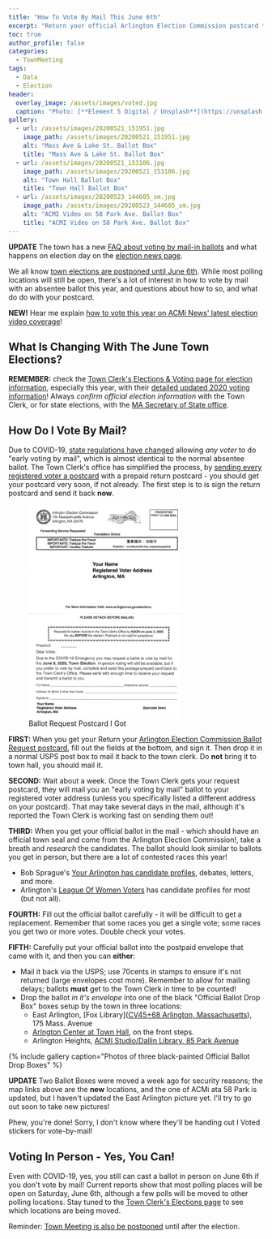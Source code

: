 ```yaml
---
title: "How To Vote By Mail This June 6th"
excerpt: "Return your official Arlington Election Commission postcard **now** to get a ballot!"
toc: true
author_profile: false
categories:
  - TownMeeting
tags:
  - Data
  - Election
header:
  overlay_image: /assets/images/voted.jpg
  caption: "Photo: [**Element 5 Digital / Unsplash**](https://unsplash.com/@element5digital)"
gallery:
  - url: /assets/images/20200521_151951.jpg
    image_path: /assets/images/20200521_151951.jpg
    alt: "Mass Ave & Lake St. Ballot Box"
    title: "Mass Ave & Lake St. Ballot Box"
  - url: /assets/images/20200521_153106.jpg
    image_path: /assets/images/20200521_153106.jpg
    alt: "Town Hall Ballot Box"
    title: "Town Hall Ballot Box"
  - url: /assets/images/20200523_144605_sm.jpg
    image_path: /assets/images/20200523_144605_sm.jpg
    alt: "ACMI Video on 58 Park Ave. Ballot Box"
    title: "ACMI Video on 58 Park Ave. Ballot Box"
---
```


**UPDATE** The town has a new [FAQ about voting by mail-in ballots](https://www.arlingtonma.gov/home/showdocument?id=51444) and what happens on election day on the [election news page](https://www.arlingtonma.gov/Home/Components/News/News/10198/16?backlist=%2Fhome).

We all know [town elections are postponed until June 6th](https://www.arlingtonma.gov/elections).  While most polling locations will still be open, there's a lot of interest in how to vote by mail with an absentee ballot this year, and questions about how to so, and what do do with your postcard.

**NEW!** Hear me explain [how to vote this year on ACMi News' latest election video coverage](https://www.facebook.com/acminews/videos/591264048434976/)!

## What Is Changing With The June Town Elections?

**REMEMBER:** check the [Town Clerk's Elections & Voting page for election information](https://www.arlingtonma.gov/town-governance/elections-voting), especially this year, with their [detailed updated 2020 voting information](https://www.arlingtonma.gov/Home/Components/News/News/10198/16?backlist=%2fhome)!  Always _confirm official election information_ with the Town Clerk, or for state elections, with the [MA Secretary of State office](http://www.sec.state.ma.us/ele/elevoterresources.htm).

## How Do I Vote By Mail?

Due to COVID-19, [state regulations have changed](https://www.sec.state.ma.us/ele/eleev/evidx.htm) allowing _any voter_ to do "early voting by mail", which is almost identical to the normal absentee ballot.  The Town Clerk's office has simplified the process, by [sending every registered voter a postcard](https://www.arlingtonma.gov/Home/Components/News/News/10198/16?backlist=%2fhome) with a prepaid return postcard - you should get your postcard very soon, if not already.  The first step is to is sign the return postcard and send it back **now**.

<figure style="width: 300px" class="align-right">
  <img src="/assets/images/ballotrequest-202005.jpg" alt="">
  <figcaption>Ballot Request Postcard I Got</figcaption>
</figure> 

**FIRST:** When you get your Return your [Arlington Election Commission Ballot Request postcard](https://www.arlingtonma.gov/Home/Components/News/News/10198/16?backlist=%2fhome), fill out the fields at the bottom, and sign it.  Then drop it in a normal USPS post box to mail it back to the town clerk.  Do **not** bring it to town hall, you should mail it.

**SECOND:** Wait about a week.  Once the Town Clerk gets your request postcard, they will mail you an "early voting by mail" ballot to your registered voter address (unless you specifically listed a different address on your postcard).  That may take several days in the mail, although it's reported the Town Clerk is working fast on sending them out!

**THIRD:** When you get your official ballot in the mail - which should have an official town seal and come from the Arlington Election Commission!, take a breath and _research_ the candidates.  The ballot should look similar to ballots you get in person, but there are a lot of contested races this year!

- Bob Sprague's [Your Arlington has candidate profiles](https://www.yourarlington.com/arlington-archives/town-school/elections/), debates, letters, and more.
- Arlington's [League Of Women Voters](http://www.lwva.com) has candidate profiles for most (but not all).

**FOURTH:** Fill out the official ballot carefully - it will be difficult to get a replacement.  Remember that some races you get a single vote; some races you get two or more votes.  Double check your votes.

**FIFTH:** Carefully put your official ballot into the postpaid envelope that came with it, and then you can **either**:

- Mail it back via the USPS; use 70cents in stamps to ensure it's not returned (large envelopes cost more).  Remember to allow for mailing delays; ballots **must** get to the Town Clerk in time to be counted!
- Drop the ballot _in it's envelope_ into one of the black "Official Ballot Drop Box" boxes setup by the town in three locations:
  - East Arlington, [Fox Library]([CV45+68 Arlington, Massachusetts](https://www.google.com/maps/place/Edith+M+Fox+Library/@42.4055899,-71.143845,17z/data=!3m1!4b1!4m5!3m4!1s0x89e376fe34330bb7:0xd92f150fc174b932!8m2!3d42.405586!4d-71.141651)), 175 Mass. Avenue
  - [Arlngton Center at Town Hall](https://www.google.com/maps/place/Robbins+Memorial+Town+Hall/@42.4158888,-71.1585642,17z/data=!3m1!4b1!4m5!3m4!1s0x89e376501bc60af3:0xb40dbfbab152d8b1!8m2!3d42.4158849!4d-71.1563702), on the front steps.
  - Arlington Heights, [ACMI Studio/Dallin Library, 85 Park Avenue](https://www.google.com/maps/place/Arlington+Community+Media+Inc./@42.4238679,-71.185872,17z/data=!3m1!4b1!4m5!3m4!1s0x89e3762456867c57:0x5d268b9dcaa889c9!8m2!3d42.423864!4d-71.183678)

{% include gallery caption="Photos of three black-painted Official Ballot Drop Boxes" %}

**UPDATE** Two Ballot Boxes were moved a week ago for security reasons; the map links above are the **new** locations, and the one of ACMi ata 58 Park is updated, but I haven't updated the East Arlington picture yet.  I'll try to go out soon to take new pictures! 

Phew, you're done!  Sorry, I don't know where they'll be handing out I Voted stickers for vote-by-mail!

## Voting In Person - Yes, You Can!

Even with COVID-19, yes, you still can cast a ballot in person on June 6th if you don't vote by mail!  Current reports show that most polling places will be open on Saturday, June 6th, although a few polls will be moved to other polling locations.  Stay tuned to the [Town Clerk's Elections page](https://www.arlingtonma.gov/town-governance/elections-voting) to see which locations are being moved. 

Reminder: [Town Meeting is also be postponed](/townmeeting/town-meeting-during-covid/) until after the election.
